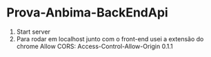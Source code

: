 # Prova-Anbima-BackEndApi
  1. Start server
  2. Para rodar em localhost junto com o front-end usei a extensão do chrome Allow CORS: Access-Control-Allow-Origin
0.1.1
